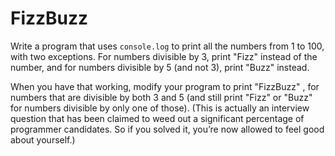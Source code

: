 # FizzBuzz

Write a program that uses `console.log` to print all the numbers from 1
to 100, with two exceptions. For numbers divisible by 3, print "Fizz"
instead of the number, and for numbers divisible by 5 (and not 3), print
"Buzz" instead.

When you have that working, modify your program to print "FizzBuzz" ,
for numbers that are divisible by both 3 and 5 (and still print "Fizz" or
"Buzz" for numbers divisible by only one of those).
(This is actually an interview question that has been claimed to weed
out a significant percentage of programmer candidates. So if you solved
it, you’re now allowed to feel good about yourself.)